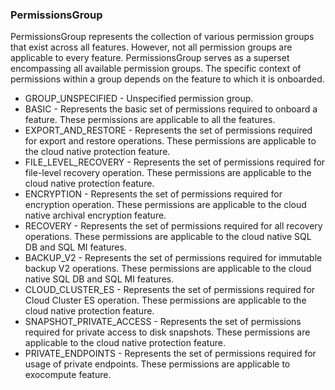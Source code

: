 ### PermissionsGroup
PermissionsGroup represents the collection of various permission groups that
 exist across all features. However, not all permission groups are applicable
 to every feature. PermissionsGroup serves as a superset encompassing all
 available permission groups. The specific context of permissions within a
 group depends on the feature to which it is onboarded.

- GROUP_UNSPECIFIED - Unspecified permission group.
- BASIC - Represents the basic set of permissions required to onboard a feature.
 These permissions are applicable to all the features.
- EXPORT_AND_RESTORE - Represents the set of permissions required for export and restore
 operations. These permissions are applicable to the cloud native
 protection feature.
- FILE_LEVEL_RECOVERY - Represents the set of permissions required for file-level recovery
 operation. These permissions are applicable to the cloud native
 protection feature.
- ENCRYPTION - Represents the set of permissions required for encryption
 operation. These permissions are applicable to the cloud native archival
 encryption feature.
- RECOVERY - Represents the set of permissions required for all recovery
 operations. These permissions are applicable to the cloud native
 SQL DB and SQL MI features.
- BACKUP_V2 - Represents the set of permissions required for immutable backup V2
 operations. These permissions are applicable to the cloud native SQL DB
 and SQL MI features.
- CLOUD_CLUSTER_ES - Represents the set of permissions required for Cloud Cluster ES
 operation. These permissions are applicable to the cloud native
 protection feature.
- SNAPSHOT_PRIVATE_ACCESS - Represents the set of permissions required for private access to disk
 snapshots. These permissions are applicable to the cloud native
 protection feature.
- PRIVATE_ENDPOINTS - Represents the set of permissions required for usage of private
 endpoints. These permissions are applicable to exocompute feature.

